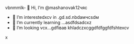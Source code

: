 vbnmmlk- 👋 Hi, I’m @mashanovak12чяс
- 👀 I’m interestedxcv in .gd.sd.nbdaмчсsdм
- 🌱 I’m currently learning ...asdfdsadcxz
- 💞️ I’m looking vcx...gdfівав
khladczxcggdfdfggfdfshtexcv
<!---cxzgfd
mashanovak12/mashanovak12 is a ✨ special cv✨ repository because its `README.md` (this file) appears on your GitHub profile.
You can click the Praseview link to take a look at your chancxzcges.
--->x
